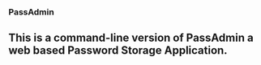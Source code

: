 ### PassAdmin
## This is a command-line version of PassAdmin a web based Password Storage Application.